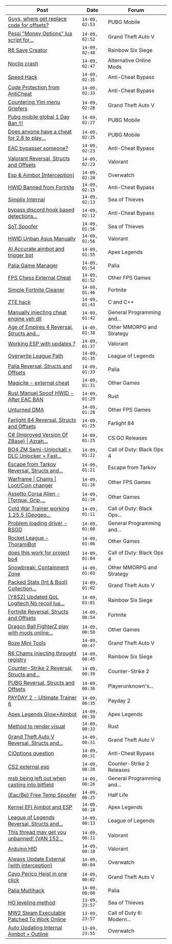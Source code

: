 |Post|Date|Forum|
|----|----|-----|
|[Guys, where get replace code for offsets?](https://www.unknowncheats.me/forum/pubg-mobile/601598-guys-replace-code-offsets.html)|`14-09, 02:53`|PUBG Mobile|
|[Pessi "Money Options" lua script for...](https://www.unknowncheats.me/forum/grand-theft-auto-v/597857-pessi-money-options-lua-script-yimmenu.html)|`14-09, 02:52`|Grand Theft Auto V|
|[R6 Save Creator](https://www.unknowncheats.me/forum/rainbow-six-siege/583622-r6-save-creator.html)|`14-09, 02:48`|Rainbow Six Siege|
|[Noclip crash](https://www.unknowncheats.me/forum/alternative-online-mods/601479-noclip-crash.html)|`14-09, 02:47`|Alternative Online Mods|
|[Speed Hack](https://www.unknowncheats.me/forum/anti-cheat-bypass/601597-speed-hack.html)|`14-09, 02:35`|Anti-Cheat Bypass|
|[Code Protection from AntiCheat](https://www.unknowncheats.me/forum/anti-cheat-bypass/598975-code-protection-anticheat.html)|`14-09, 02:33`|Anti-Cheat Bypass|
|[Countering Yim menu Griefers](https://www.unknowncheats.me/forum/grand-theft-auto-v/601577-countering-yim-menu-griefers.html)|`14-09, 02:28`|Grand Theft Auto V|
|[Pubg mobile global 1 Day Ban !!!](https://www.unknowncheats.me/forum/pubg-mobile/601376-pubg-mobile-global-1-day-ban.html)|`14-09, 02:27`|PUBG Mobile|
|[Does anyone have a cheat for 2.8 to play...](https://www.unknowncheats.me/forum/pubg-mobile/601594-cheat-2-8-play-bypass.html)|`14-09, 02:25`|PUBG Mobile|
|[EAC bypasser someone?](https://www.unknowncheats.me/forum/anti-cheat-bypass/601422-eac-bypasser.html)|`14-09, 02:23`|Anti-Cheat Bypass|
|[Valorant Reversal, Structs and Offsets](https://www.unknowncheats.me/forum/valorant/385792-valorant-reversal-structs-offsets.html)|`14-09, 02:23`|Valorant|
|[Esp & Aimbot \[Interception\]](https://www.unknowncheats.me/forum/overwatch/564646-esp-aimbot-interception.html)|`14-09, 02:20`|Overwatch|
|[HWID Banned from Fortnite](https://www.unknowncheats.me/forum/anti-cheat-bypass/601494-hwid-banned-fortnite.html)|`14-09, 02:15`|Anti-Cheat Bypass|
|[Simplix Internal](https://www.unknowncheats.me/forum/sea-of-thieves/569751-simplix-internal.html)|`14-09, 02:13`|Sea of Thieves|
|[bypass discord hook based detections...](https://www.unknowncheats.me/forum/anti-cheat-bypass/598430-bypass-discord-hook-based-detections-battleye.html)|`14-09, 02:12`|Anti-Cheat Bypass|
|[SoT Spoofer](https://www.unknowncheats.me/forum/sea-of-thieves/600776-sot-spoofer.html)|`14-09, 01:56`|Sea of Thieves|
|[HWID Unban Asus Manually](https://www.unknowncheats.me/forum/valorant/601542-hwid-unban-asus-manually.html)|`14-09, 01:56`|Valorant|
|[AI Accurate aimbot and trigger bot](https://www.unknowncheats.me/forum/apex-legends/577624-ai-accurate-aimbot-trigger-bot.html)|`14-09, 01:55`|Apex Legends|
|[Palia Game Manager](https://www.unknowncheats.me/forum/palia/600918-palia-game-manager.html)|`14-09, 01:54`|Palia|
|[FPS Chess External Cheat](https://www.unknowncheats.me/forum/other-fps-games/597606-fps-chess-external-cheat.html)|`14-09, 01:52`|Other FPS Games|
|[Simple Fortnite Cleaner](https://www.unknowncheats.me/forum/fortnite/601588-simple-fortnite-cleaner.html)|`14-09, 01:46`|Fortnite|
|[ZTE hack](https://www.unknowncheats.me/forum/c-and-c-/601587-zte-hack.html)|`14-09, 01:43`|C and C++|
|[Manually injecting cheat engine veh dll](https://www.unknowncheats.me/forum/general-programming-and-reversing/600863-manually-injecting-cheat-engine-veh-dll.html)|`14-09, 01:42`|General Programming and...|
|[Age of Empires 4 Reversal, Structs and...](https://www.unknowncheats.me/forum/other-mmorpg-and-strategy/589592-age-empires-4-reversal-structs-offsets.html)|`14-09, 01:38`|Other MMORPG and Strategy|
|[Working ESP with updates ?](https://www.unknowncheats.me/forum/valorant/601581-esp-updates.html)|`14-09, 01:37`|Valorant|
|[Overwrite League Path](https://www.unknowncheats.me/forum/league-of-legends/601586-overwrite-league-path.html)|`14-09, 01:35`|League of Legends|
|[Palia Reversal, Structs and Offsets](https://www.unknowncheats.me/forum/palia/596324-palia-reversal-structs-offsets.html)|`14-09, 01:33`|Palia|
|[Magicite - external cheat](https://www.unknowncheats.me/forum/other-games/600452-magicite-external-cheat.html)|`14-09, 01:31`|Other Games|
|[Rust Manuel Spoof HWID - After EAC BAN](https://www.unknowncheats.me/forum/rust/601224-rust-manuel-spoof-hwid-eac-ban.html)|`14-09, 01:29`|Rust|
|[Unturned DMA](https://www.unknowncheats.me/forum/other-fps-games/601369-unturned-dma.html)|`14-09, 01:28`|Other FPS Games|
|[Farlight 84 Reversal, Structs and Offsets](https://www.unknowncheats.me/forum/farlight-84-a/580566-farlight-84-reversal-structs-offsets.html)|`14-09, 01:25`|Farlight 84|
|[C# (Improved Version Of ZBase) \| Azrah...](https://www.unknowncheats.me/forum/cs-go-releases/601132-improved-version-zbase-azrah-external-csgo.html)|`14-09, 01:25`|CS:GO Releases|
|[BO4 ZM Semi-Unlockall + DLC Unlocker + Fast...](https://www.unknowncheats.me/forum/call-of-duty-black-ops-4-a/601583-bo4-zm-semi-unlockall-dlc-unlocker-fast-restarts.html)|`14-09, 01:22`|Call of Duty: Black Ops 4|
|[Escape from Tarkov Reversal, Structs and...](https://www.unknowncheats.me/forum/escape-from-tarkov/226519-escape-tarkov-reversal-structs-offsets.html)|`14-09, 01:21`|Escape from Tarkov|
|[Warframe \| Chams \| Loot/Coin changer](https://www.unknowncheats.me/forum/other-fps-games/600451-warframe-chams-loot-coin-changer.html)|`14-09, 01:16`|Other FPS Games|
|[Assetto Corsa Alien - \[Torque, Grip,...](https://www.unknowncheats.me/forum/other-games/511184-assetto-corsa-alien-torque-grip-downforce.html)|`14-09, 01:16`|Other Games|
|[Cold War Trainer working 1.25.5 (Geogeo...](https://www.unknowncheats.me/forum/call-of-duty-black-ops-cold-war/501719-cold-war-trainer-1-25-5-geogeo-paste.html)|`14-09, 01:11`|Call of Duty: Black Ops...|
|[Problem loading driver - BSOD](https://www.unknowncheats.me/forum/general-programming-and-reversing/596154-loading-driver-bsod.html)|`14-09, 01:08`|General Programming and...|
|[Rocket League - ThoramiBot](https://www.unknowncheats.me/forum/other-games/593885-rocket-league-thoramibot.html)|`14-09, 01:06`|Other Games|
|[does this work for project bo4](https://www.unknowncheats.me/forum/call-of-duty-black-ops-4-a/601568-project-bo4.html)|`14-09, 01:04`|Call of Duty: Black Ops 4|
|[Snowbreak: Containment Zone](https://www.unknowncheats.me/forum/other-mmorpg-and-strategy/592951-snowbreak-containment-zone.html)|`14-09, 01:03`|Other MMORPG and Strategy|
|[Packed Stats (Int & Bool) Collection...](https://www.unknowncheats.me/forum/grand-theft-auto-v/578963-packed-stats-int-bool-collection-thread.html)|`14-09, 01:02`|Grand Theft Auto V|
|[\[Y8S2\] Updated QoL Logitech No recoil lua...](https://www.unknowncheats.me/forum/rainbow-six-siege/591557-y8s2-updated-qol-logitech-recoil-lua-script-operators.html)|`14-09, 01:01`|Rainbow Six Siege|
|[Fortnite Reversal, Structs and Offsets](https://www.unknowncheats.me/forum/fortnite/235061-fortnite-reversal-structs-offsets.html)|`14-09, 00:54`|Fortnite|
|[Dragon Ball FighterZ play with mods online...](https://www.unknowncheats.me/forum/other-games/601575-dragon-ball-fighterz-play-mods-online.html)|`14-09, 00:50`|Other Games|
|[Roze Mini Tools](https://www.unknowncheats.me/forum/grand-theft-auto-v/596391-roze-mini-tools.html)|`14-09, 00:47`|Grand Theft Auto V|
|[R6 Chams injecting throught registry](https://www.unknowncheats.me/forum/rainbow-six-siege/594608-r6-chams-injecting-throught-registry.html)|`14-09, 00:45`|Rainbow Six Siege|
|[Counter-Strike 2 Reversal, Structs and...](https://www.unknowncheats.me/forum/counter-strike-2-a/576077-counter-strike-2-reversal-structs-offsets.html)|`14-09, 00:39`|Counter-Strike 2|
|[PUBG Reversal, Structs and Offsets](https://www.unknowncheats.me/forum/playerunknown-s-battlegrounds/214976-pubg-reversal-structs-offsets.html)|`14-09, 00:36`|Playerunknown's...|
|[PAYDAY 2 - Ultimate Trainer 6](https://www.unknowncheats.me/forum/payday-2-a/588542-payday-2-ultimate-trainer-6-a.html)|`14-09, 00:35`|Payday 2|
|[Apex Legends Glow+Aimbot](https://www.unknowncheats.me/forum/apex-legends/595543-apex-legends-glow-aimbot.html)|`14-09, 00:30`|Apex Legends|
|[Method to render visual](https://www.unknowncheats.me/forum/rust/601484-method-render-visual.html)|`14-09, 00:33`|Rust|
|[Grand Theft Auto V Reversal, Structs and...](https://www.unknowncheats.me/forum/grand-theft-auto-v/144028-grand-theft-auto-reversal-structs-offsets.html)|`14-09, 00:31`|Grand Theft Auto V|
|[CiOptions question](https://www.unknowncheats.me/forum/anti-cheat-bypass/601574-cioptions-question.html)|`14-09, 00:31`|Anti-Cheat Bypass|
|[CS2 external esp](https://www.unknowncheats.me/forum/counter-strike-2-releases/600259-cs2-external-esp.html)|`14-09, 00:28`|Counter-Strike 2 Releases|
|[msb being left out when casting into bitfield](https://www.unknowncheats.me/forum/general-programming-and-reversing/601573-msb-left-casting-bitfield.html)|`14-09, 00:26`|General Programming and...|
|[(Eac/Be) Free Temp Spoofer](https://www.unknowncheats.me/forum/half-life/601055-eac-free-temp-spoofer.html)|`14-09, 00:25`|Half Life|
|[Kernel EFI Aimbot and ESP](https://www.unknowncheats.me/forum/apex-legends/599758-kernel-efi-aimbot-esp.html)|`14-09, 00:18`|Apex Legends|
|[League of Legends Reversal, Structs and...](https://www.unknowncheats.me/forum/league-of-legends/310587-league-legends-reversal-structs-offsets.html)|`14-09, 00:13`|League of Legends|
|[This thread may get you unbanned! (VAN 152...](https://www.unknowncheats.me/forum/valorant/601203-thread-unbanned-van-152-val-5-a.html)|`14-09, 00:11`|Valorant|
|[Arduino HID](https://www.unknowncheats.me/forum/valorant/601259-arduino-hid.html)|`14-09, 00:10`|Valorant|
|[Always Update External \[with interception\]](https://www.unknowncheats.me/forum/overwatch/582443-update-external-interception.html)|`14-09, 00:04`|Overwatch|
|[Cayo Perico Heist in one click](https://www.unknowncheats.me/forum/grand-theft-auto-v/431801-cayo-perico-heist-click.html)|`14-09, 00:02`|Grand Theft Auto V|
|[Palia Multihack](https://www.unknowncheats.me/forum/palia/596326-palia-multihack.html)|`14-09, 00:00`|Palia|
|[HG leveling method](https://www.unknowncheats.me/forum/sea-of-thieves/600091-hg-leveling-method.html)|`13-09, 23:57`|Sea of Thieves|
|[MW2 Steam Executable Patched To Work Online](https://www.unknowncheats.me/forum/call-of-duty-6-modern-warfare-2-a/601474-mw2-steam-executable-patched-online.html)|`13-09, 23:57`|Call of Duty 6: Modern...|
|[Auto Updating Internal Aimbot + Outline](https://www.unknowncheats.me/forum/overwatch/599784-auto-updating-internal-aimbot-outline.html)|`13-09, 23:55`|Overwatch|
